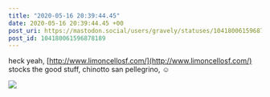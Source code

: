 ```yaml
---
title: "2020-05-16 20:39:44.45"
date: 2020-05-16 20:39:44.45 +00
post_uri: https://mastodon.social/users/gravely/statuses/104180061596878189
post_id: 104180061596878189
---
```

heck yeah, [http://www.limoncellosf.com/](http://www.limoncellosf.com/) stocks the good stuff, chinotto san pellegrino, ☺️


![](/images/28756725.jpg)

